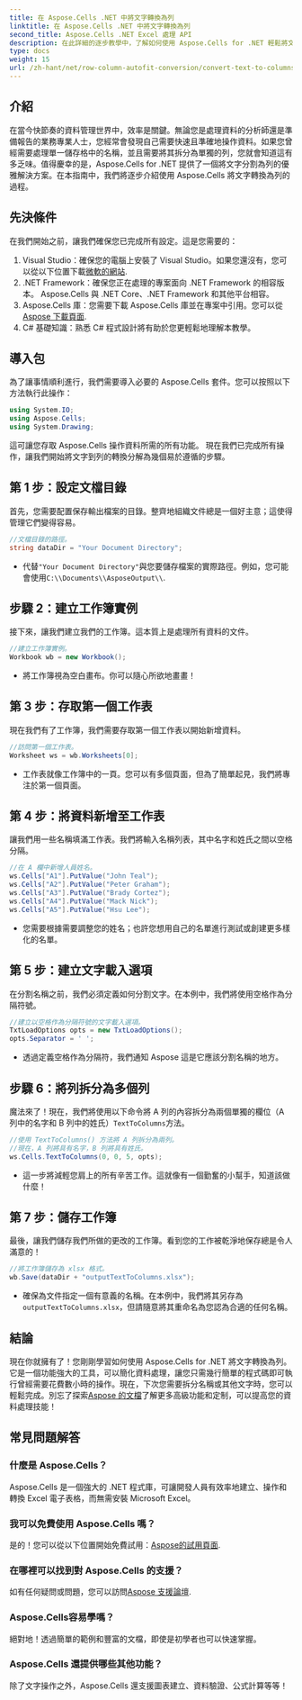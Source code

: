 ```yaml
---
title: 在 Aspose.Cells .NET 中將文字轉換為列
linktitle: 在 Aspose.Cells .NET 中將文字轉換為列
second_title: Aspose.Cells .NET Excel 處理 API
description: 在此詳細的逐步教學中，了解如何使用 Aspose.Cells for .NET 輕鬆將文字轉換為列。
type: docs
weight: 15
url: /zh-hant/net/row-column-autofit-conversion/convert-text-to-columns/
---
```

## 介紹
在當今快節奏的資料管理世界中，效率是關鍵。無論您是處理資料的分析師還是準備報告的業務專業人士，您經常會發現自己需要快速且準確地操作資料。如果您曾經需要處理單一儲存格中的名稱，並且需要將其拆分為單獨的列，您就會知道這有多乏味。值得慶幸的是，Aspose.Cells for .NET 提供了一個將文字分割為列的優雅解決方案。在本指南中，我們將逐步介紹使用 Aspose.Cells 將文字轉換為列的過程。
## 先決條件
在我們開始之前，讓我們確保您已完成所有設定。這是您需要的：
1.  Visual Studio：確保您的電腦上安裝了 Visual Studio。如果您還沒有，您可以從以下位置下載[微軟的網站](https://visualstudio.microsoft.com/downloads/).
2. .NET Framework：確保您正在處理的專案面向 .NET Framework 的相容版本。 Aspose.Cells 與 .NET Core、.NET Framework 和其他平台相容。
3.  Aspose.Cells 庫：您需要下載 Aspose.Cells 庫並在專案中引用。您可以從[Aspose 下載頁面](https://releases.aspose.com/cells/net/).
4. C# 基礎知識：熟悉 C# 程式設計將有助於您更輕鬆地理解本教學。
## 導入包
為了讓事情順利進行，我們需要導入必要的 Aspose.Cells 套件。您可以按照以下方法執行此操作：
```csharp
using System.IO;
using Aspose.Cells;
using System.Drawing;
```
這可讓您存取 Aspose.Cells 操作資料所需的所有功能。
現在我們已完成所有操作，讓我們開始將文字到列的轉換分解為幾個易於遵循的步驟。
## 第 1 步：設定文檔目錄
首先，您需要配置保存輸出檔案的目錄。整齊地組織文件總是一個好主意；這使得管理它們變得容易。
```csharp
//文檔目錄的路徑。
string dataDir = "Your Document Directory";
```
- 代替`"Your Document Directory"`與您要儲存檔案的實際路徑。例如，您可能會使用`C:\\Documents\\AsposeOutput\\`.
## 步驟 2：建立工作簿實例
接下來，讓我們建立我們的工作簿。這本質上是處理所有資料的文件。
```csharp
//建立工作簿實例。
Workbook wb = new Workbook();
```
- 將工作簿視為空白畫布。你可以隨心所欲地畫畫！
## 第 3 步：存取第一個工作表
現在我們有了工作簿，我們需要存取第一個工作表以開始新增資料。
```csharp
//訪問第一個工作表。
Worksheet ws = wb.Worksheets[0];
```
- 工作表就像工作簿中的一頁。您可以有多個頁面，但為了簡單起見，我們將專注於第一個頁面。
## 第 4 步：將資料新增至工作表
讓我們用一些名稱填滿工作表。我們將輸入名稱列表，其中名字和姓氏之間以空格分隔。
```csharp
//在 A 欄中新增人員姓名。
ws.Cells["A1"].PutValue("John Teal");
ws.Cells["A2"].PutValue("Peter Graham");
ws.Cells["A3"].PutValue("Brady Cortez");
ws.Cells["A4"].PutValue("Mack Nick");
ws.Cells["A5"].PutValue("Hsu Lee");
```
- 您需要根據需要調整您的姓名；也許您想用自己的名單進行測試或創建更多樣化的名單。
## 第 5 步：建立文字載入選項
在分割名稱之前，我們必須定義如何分割文字。在本例中，我們將使用空格作為分隔符號。
```csharp
//建立以空格作為分隔符號的文字載入選項。
TxtLoadOptions opts = new TxtLoadOptions();
opts.Separator = ' ';
```
- 透過定義空格作為分隔符，我們通知 Aspose 這是它應該分割名稱的地方。
## 步驟 6：將列拆分為多個列
魔法來了！現在，我們將使用以下命令將 A 列的內容拆分為兩個單獨的欄位（A 列中的名字和 B 列中的姓氏）`TextToColumns`方法。
```csharp
//使用 TextToColumns() 方法將 A 列拆分為兩列。
//現在，A 列將具有名字，B 列將具有姓氏。
ws.Cells.TextToColumns(0, 0, 5, opts);
```
- 這一步將減輕您肩上的所有辛苦工作。這就像有一個勤奮的小幫手，知道該做什麼！
## 第 7 步：儲存工作簿
最後，讓我們儲存我們所做的更改的工作簿。看到您的工作被乾淨地保存總是令人滿意的！
```csharp
//將工作簿儲存為 xlsx 格式。
wb.Save(dataDir + "outputTextToColumns.xlsx");
```
- 確保為文件指定一個有意義的名稱。在本例中，我們將其另存為`outputTextToColumns.xlsx`，但請隨意將其重命名為您認為合適的任何名稱。
## 結論
現在你就擁有了！您剛剛學習如何使用 Aspose.Cells for .NET 將文字轉換為列。它是一個功能強大的工具，可以簡化資料處理，讓您只需幾行簡單的程式碼即可執行曾經需要花費數小時的操作。現在，下次您需要拆分名稱或其他文字時，您可以輕鬆完成。別忘了探索[Aspose 的文檔](https://reference.aspose.com/cells/net/)了解更多高級功能和定制，可以提高您的資料處理技能！
## 常見問題解答
### 什麼是 Aspose.Cells？
Aspose.Cells 是一個強大的 .NET 程式庫，可讓開發人員有效率地建立、操作和轉換 Excel 電子表格，而無需安裝 Microsoft Excel。
### 我可以免費使用 Aspose.Cells 嗎？
是的！您可以從以下位置開始免費試用：[Aspose的試用頁面](https://releases.aspose.com/).
### 在哪裡可以找到對 Aspose.Cells 的支援？
如有任何疑問或問題，您可以訪問[Aspose 支援論壇](https://forum.aspose.com/c/cells/9).
### Aspose.Cells容易學嗎？
絕對地！透過簡單的範例和豐富的文檔，即使是初學者也可以快速掌握。
### Aspose.Cells 還提供哪些其他功能？
除了文字操作之外，Aspose.Cells 還支援圖表建立、資料驗證、公式計算等等！

